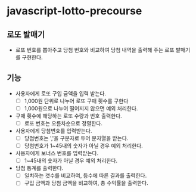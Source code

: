 # javascript-lotto-precourse

## 로또 발매기

- 로또 번호를 뽑아주고 당첨 번호와 비교하여 당첨 내역을 출력해 주는 로또 발매기를 구현한다.

## 기능

- 사용자에게 로또 구입 금액을 입력 받는다.
  - [ ] 1,000원 단위로 나누어 로또 구매 횟수를 구한다
  - [ ] 1,000원으로 나누어 떨어지지 않으면 예외 처리한다.
- 구매 횟수에 해당하는 로또 수량과 번호 출력한다.
  - [ ] 로또 번호는 오름차순으로 정렬한다.
- 사용자에게 당첨번호를 입력받는다.
  - [ ] 당첨번호는 ','을 구분자로 두어 문자열을 받는다.
  - [ ] 당첨번호가 1~45내의 숫자가 아닐 경우 예외 처리한다.
- 사용자에게 보너스 번호를 입력받는다.
  - [ ] 1~45내의 숫자가 아닐 경우 예외 처리한다.
- 당첨 통계를 출력한다.
  - [ ] 일치하는 갯수를 비교하여, 등수에 따른 결과를 출력한다.
  - [ ] 구입 금액과 당첨 금액을 비교하여, 총 수익률을 출력한다.
